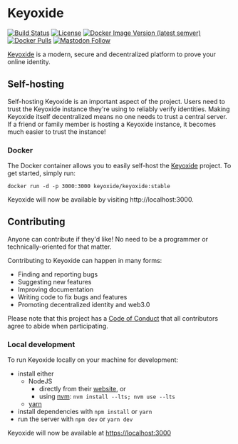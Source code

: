 # Keyoxide

[![Build Status](https://drone.keyoxide.org/api/badges/keyoxide/web/status.svg)](https://drone.keyoxide.org/keyoxide/web)
[![License](https://img.shields.io/badge/license-AGPL--v3-blue)](https://codeberg.org/keyoxide/web/src/branch/main/LICENSE)
[![Docker Image Version (latest semver)](https://img.shields.io/docker/v/keyoxide/keyoxide?sort=semver)](https://hub.docker.com/r/keyoxide/keyoxide)
[![Docker Pulls](https://img.shields.io/docker/pulls/keyoxide/keyoxide)](https://hub.docker.com/r/keyoxide/keyoxide)
[![Mastodon Follow](https://img.shields.io/mastodon/follow/247838?domain=https%3A%2F%2Ffosstodon.org&style=social)](https://fosstodon.org/@keyoxide)

[Keyoxide](https://keyoxide.org) is a modern, secure and decentralized platform to prove your online identity.

## Self-hosting

Self-hosting Keyoxide is an important aspect of the project. Users need to trust the Keyoxide instance they're using to reliably verify identities. Making Keyoxide itself decentralized means no one needs to trust a central server. If a friend or family member is hosting a Keyoxide instance, it becomes much easier to trust the instance!

### Docker

The Docker container allows you to easily self-host the [Keyoxide](https://keyoxide.org) project. To get started, simply run:

`docker run -d -p 3000:3000 keyoxide/keyoxide:stable`

Keyoxide will now be available by visiting http://localhost:3000.

## Contributing

Anyone can contribute if they'd like! No need to be a programmer or technically-oriented for that matter.

Contributing to Keyoxide can happen in many forms:

- Finding and reporting bugs
- Suggesting new features
- Improving documentation
- Writing code to fix bugs and features
- Promoting decentralized identity and web3.0

Please note that this project has a [Code of Conduct](https://codeberg.org/keyoxide/web/src/branch/main/CODE_OF_CONDUCT.md) that all contributors agree to abide when participating.

### Local development

To run Keyoxide locally on your machine for development:

- install either
  - NodeJS
    - directly from their [website](https://nodejs.org/en/), or
    - using [nvm](https://github.com/nvm-sh/nvm): `nvm install --lts; nvm use --lts`
  - [yarn](https://yarnpkg.com/)
- install dependencies with `npm install` or `yarn`
- run the server with `npm dev` or `yarn dev`

Keyoxide will now be available at [https://localhost:3000](https://localhost:3000)
